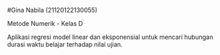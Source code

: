 #Gina Nabila (21120122130055)

Metode Numerik - Kelas D

Aplikasi regresi model linear dan eksponensial untuk mencari hubungan durasi waktu belajar terhadap nilai ujian.
